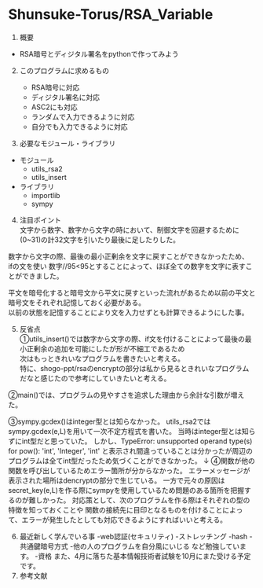 # Shunsuke-Torus/RSA_Variable

1. 概要  
  - RSA暗号とディジタル署名をpythonで作ってみよう  

2. このプログラムに求めるもの      
    - RSA暗号に対応  
    - ディジタル署名に対応  
    - ASC2にも対応  
    - ランダムで入力できるように対応   
    - 自分でも入力できるように対応   

3. 必要なモジュール・ライブラリ   
  - モジュール  
    - utils_rsa2  
    - utils_insert  
  - ライブラリ  
    - importlib  
    - sympy  
    
4. 注目ポイント  
  文字から数字、数字から文字の時において、制御文字を回避するために(0~31)の計32文字を引いたり最後に足したりした。  

  数字から文字の際、最後の最小正剰余を文字に戻すことができなかったため、  
  ifの文を使い 数字//95<95とすることによって、ほぼ全ての数字を文字に表すことができました。  

  平文を暗号化すると暗号文から平文に戻すといった流れがあるため以前の平文と暗号文をそれぞれ記憶しておく必要がある。  
  以前の状態を記憶することにより文を入力せずとも計算できるようにした事。  

5. 反省点  
  ➀utils_insert()では数字から文字の際、if文を付けることによって最後の最小正剰余の追加を可能にしたが形が不細工であるため  
  次はもっときれいなプログラムを書きたいと考える。  
  特に、shogo-ppt/rsaのencryptの部分は私から見るときれいなプログラムだなと感じたので参考にしていきたいと考える。  

  ➁main()では、プログラムの見やすさを追求した理由から余計な引数が増えた。  
  
  ➂sympy.gcdex()はinteger型とは知らなかった。
    utils_rsa2ではsympy.gcdex(e,L)を用いて一次不定方程式を書いた。
    当時はinteger型とは知らずにint型だと思っていた。
    しかし、TypeError: unsupported operand type(s) for pow(): 'int', 'Integer', 'int'
    と表示され間違っていることは分かったが周辺のプログラムは全てint型だったため気づくことができなかった。
    ↓
  ➃関数が他の関数を呼び出しているためエラー箇所が分からなかった。
    エラーメッセージが表示された場所はdencryptの部分で生じている。
    一方で元々の原因はsecret_key(e,L)を作る際にsympyを使用しているため問題のある箇所を把握するのが難しかった。
    対応策として、次のプログラムを作る際はそれぞれの型の特徴を知っておくことや
    関数の接続先に目印となるものを付けることによって、エラーが発生したとしても対応できるようにすればいいと考える。
  
6. 最近新しく学んでいる事
  -web認証(セキュリティ)
    -ストレッチング
    -hash
  -共通鍵暗号方式
  -他の人のプログラムを自分風にいじる
  など勉強しています。
  -資格
  また、4月に落ちた基本情報技術者試験を10月にまた受ける予定です。
7. 参考文献

